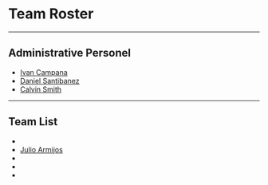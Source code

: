 # Team Roster

***

## Administrative Personel

- [Ivan Campana](https://twitter.com/icampana)
- [Daniel Santibanez](https://twitter.com/santibanezdani)
- [Calvin Smith](https://twitter.com/CalvinSedao)

***

## Team List
-
- [Julio Armijos](https://twitter.com/julioarmijos)
-
-
-
